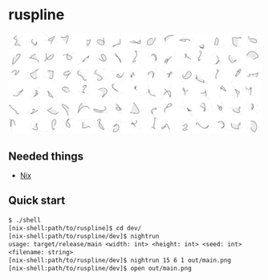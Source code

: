 # ruspline

![](cover.png)

Needed things
---
*   [Nix](https://nixos.org/nix/)

Quick start
---
```
$ ./shell
[nix-shell:path/to/ruspline]$ cd dev/
[nix-shell:path/to/ruspline/dev]$ nightrun
usage: target/release/main <width: int> <height: int> <seed: int> <filename: string>
[nix-shell:path/to/ruspline/dev]$ nightrun 15 6 1 out/main.png
[nix-shell:path/to/ruspline/dev]$ open out/main.png
```
